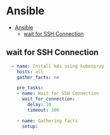 # Ansible
<!--ts-->
   * [Ansible](#ansible)
      * [wait for SSH Connection](#wait-for-ssh-connection)

<!-- Added by: morelly_t1, at: Thu 14 Jan 2021 03:05:09 PM CET -->

<!--te-->

## wait for SSH Connection
```yaml
  - name: Install k8s using kubespray
    hosts: all
    gather_facts: no

    pre_tasks:
    - name: Wait for SSH Connection
      wait_for_connection:
        delay: 10
        timeout: 300

    - name: Gathering facts
      setup:
```
